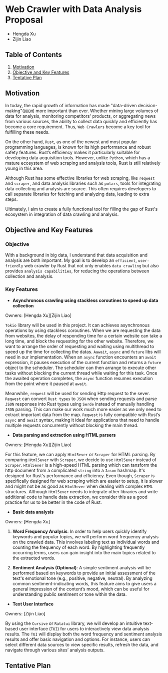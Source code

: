# **Web Crawler with Data Analysis Proposal**

- Hengda Xu
- Zijin Liao

## **Table of Contents**
1. [Motivation](#motivation)
2. [Objective and Key Features](#objective-and-key-features)
3. [Tentative Plan](#tentative-plan)

## **Motivation**

In today, the rapid growth of information has made "data-driven decision-making"([`DDDM`](https://www.ibm.com/think/topics/data-driven-decision-making)) more important than ever. Whether mining large volumes of data for analysis, monitoring competitors' products, or aggregating news from various sources, the ability to collect data quickly and efficiently has become a core requirement. Thus, `Web Crawlers` become a key tool for fulfilling these needs.

On the other hand, `Rust`, as one of the newest and most popular programming languages, is known for its high performance and robust safety features. Rust’s efficiency makes it particularly suitable for developing data acquisition tools. However, unlike `Python`, which has a mature ecosystem of web scraping and analysis tools, Rust is still relatively young in this area. 

Although Rust has some effective libraries for web scraping, like `reqwest` and `scraper`, and data analysis libraries such as `polars`, tools for integrating data collecting and analysis are scarce. This often requires developers to call separate libraries for fetching and analyzing data, leading to extra steps. 

Ultimately, I aim to create a fully functional tool for filling the gap of Rust's ecosystem in integration of data crawling and analysis.

## **Objective and Key Features**

### **Objective**

With a background in big data, I understand that data acquisition and analysis are both important. My goal is to develop an `efficient`, `user-friendly` web crawler by Rust that not only enables `data crawling` but also provides `analysis capabilities`, for reducing the operations between collection and analysis.

### **Key Features**

- **Asynchronous crawling using stackless coroutines to speed up data collection**

Owners: [Hengda Xu][Zijin Liao]

`Tokio` library will be used in this project. It can achieves asynchronous operations by using stackless coroutines. When we are requesting the data from websites, the delay of responding time for a certain website can take a long time, and block the requesting for the other website. Therefore, we want to arrange the order of requesting and waiting using multithread to speed up the time for collecting the datas. `Aawait`, `async` and `future` libs will need in our implementation. When an `async` function encounters an `await` expression, it pauses execution of the current function and returns a `future` object to the scheduler. The scheduler can then arrange to execute other tasks without blocking the current thread while waiting for this task. Once the awaited operation completes, the `async` function resumes execution from the point where it paused at `await`.

Meanwhile, `reqwest` will be used for sending Http request to the sever. `Reqwest` can convert `Rust types` to `JSON` when sending requests and parse `JSON` responses into Rust types using `Serde` instead of manually handling `JSON` parsing. This can make our work much more easier as we only need to extract important data from the map. `Reqwest` is fully compatible with Rust’s `async` and `await` syntax, making it ideal for applications that need to handle multiple requests concurrently without blocking the main thread.


- **Data parsing and extraction using HTML parsers**

Owners: [Hengda Xu][Zijin Liao]

For this feature, we can apply `Html5ever` or `Scraper` for HTML parsing. By comparing `Html5ever` with `Scraper`, we decide to use `Html5ever` instead of `Scraper`. `Html5ever` is a high-speed HTML parsing which can tansform the http document from a complicated `string` into a `Jason` hashmap. It's designed for Rust's performance and efficiency. Even though, `Scraper` is specifically designed for web scraping which are easier to setup, it is slower and might not be as good as `Html5ever` when dealing with complex `HTML` structures. Although `Html5ever` needs to integrate other libraries and write additional code to handle data extraction, we consider this as a good practice for us to be better in the code of Rust. 

- **Basic data analysis**

Owners: [Hengda Xu]

1. **Word Frequency Analysis**: In order to help users quickly identify keywords and popular topics, we will perform word frequency analysis on the crawled data. This involves labeling text as individual words and counting the frequency of each word. By highlighting frequently occurring terms, users can gain insight into the main topics related to the extracted words.

2. **Sentiment Analysis (Optional)**: A simple sentiment analysis will be performed based on keywords to provide an initial assessment of the text's emotional tone (e.g., positive, negative, neutral). By analyzing common sentiment-indicating words, this feature aims to give users a general impression of the content’s mood, which can be useful for understanding public sentiment or tone within the data.

- **Text User Interface**

Owners: [Zijin Liao]

By using the `Cursive` or `Ratatui` library, we will develop an intuitive text-based user interface (`TUI`) for users to interactively view data analysis results. The `TUI` will display both the word frequency and sentiment analysis results and offer basic navigation and options. For instance, users can select different data sources to view specific results, refresh the data, and navigate through various sites’ analysis outputs.


## **Tentative Plan**